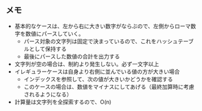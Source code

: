 ## メモ

- 基本的なケースは、左から右に大きい数字がならぶので、左側からローマ数字を数値にパースしていく。
    - パース対象の文字列は固定で決まっているので、これをハッシュテーブルとして保持する
    - 最後にパースした数値の合計を出力する
- 文字列が空の場合は、制約より発生しない。必ず一文字以上
- イレギュラーケースは自身より右側に並んでいる値の方が大きい場合
    - インデックスを参照して、次の値が大きいかどうかを確認する
    - このケースの場合は、数値をマイナスにしてあげる（最終加算時に考慮されるようになる）
- 計算量は文字列を全探索するので、O(n)
